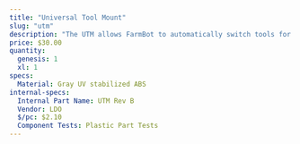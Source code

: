 ```yaml
---
title: "Universal Tool Mount"
slug: "utm"
description: "The UTM allows FarmBot to automatically switch tools for the task at hand. It features 12 electrical connections, three liquid/gas lines, and magnetic coupling."
price: $30.00
quantity:
  genesis: 1
  xl: 1
specs:
  Material: Gray UV stabilized ABS
internal-specs:
  Internal Part Name: UTM Rev B
  Vendor: LDO
  $/pc: $2.10
  Component Tests: Plastic Part Tests
---
```

